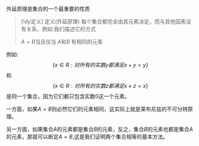 
外延原理是集合的一个最重要的性质

> [!dy定义] 定义(外延原理)
> 每个集合都完全由其元素决定，而与其他因素没有关系，例如:我们描述它的方式
> 
> $A=B$当且仅当 $A$和$B$ 有相同的元素


例如:
$$
\{x∈R:对所有的实数y都满足x+ y= y\}
$$
和
$$
\{x∈R:对所有的实数z都满足x×z=x\}
$$
是同一个集合，因为它们都只包含实数0这一个元素。

一方面，如果$A=B$则必然它们的元素相同，这实际上就是莱布尼兹的不可分辨原理。

另一方面，如果集合$A$的元素都是集合$B$的元素，反之，集合$B$的元素也都是集合$A$的元素，那就可以断定$A=B$,这是我们证明两个集合相等的基本方法。

